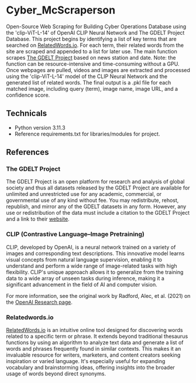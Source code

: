 # Cyber_McScraperson
Open-Source Web Scraping for Building Cyber Operations Database using the 'clip-ViT-L-14' of OpenAI CLIP Neural Network and The GDELT Project Database. This project begins by identifying a list of key terms that are searched on [RelatedWords.io](https://relatedwords.io/). For each term, their related words from the site are scraped and appended to a list for later use. The main function scrapes [The GDELT Project](https://www.gdeltproject.org/) based on news station and date. Note: the function can be resource-intensive and time-consuming without a GPU. Once webpages are pulled, videos and images are extracted and processed using the 'clip-ViT-L-14' model of the CLIP Neural Network and the generated list of related words. The final output is a .pkl file for each matched image, including query (term), image name, image URL, and a confidence score.

## Technicals

- Python version 3.11.3
- Reference requirements.txt for libraries/modules for project.

## References
### The GDELT Project
The GDELT Project is an open platform for research and analysis of global society and thus all datasets released by the GDELT Project are available for unlimited and unrestricted use for any academic, commercial, or governmental use of any kind without fee. You may redistribute, rehost, republish, and mirror any of the GDELT datasets in any form. However, any use or redistribution of the data must include a citation to the GDELT Project and a link to their [website](https://www.gdeltproject.org/).

### CLIP (Contrastive Language–Image Pretraining)
CLIP, developed by OpenAI, is a neural network trained on a variety of images and corresponding text descriptions. This innovative model learns visual concepts from natural language supervision, enabling it to understand and perform a wide range of image-related tasks with high flexibility. CLIP's unique approach allows it to generalize from the training data to a wide array of unseen tasks during inference, making it a significant advancement in the field of AI and computer vision.

For more information, see the original work by Radford, Alec, et al. (2021) on the [OpenAI Research page](https://openai.com/research/clip).

### Relatedwords.io

[RelatedWords.io](https://relatedwords.io/) is an intuitive online tool designed for discovering words related to a specific term or phrase. It extends beyond traditional thesaurus functions by using an algorithm to analyze text data and generate a list of words and phrases frequently found in similar contexts. This makes it an invaluable resource for writers, marketers, and content creators seeking inspiration or varied language. It's especially useful for expanding vocabulary and brainstorming ideas, offering insights into the broader usage of words beyond direct synonyms.

